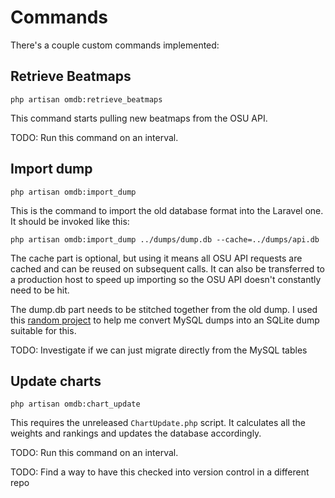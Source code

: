 # Commands

There's a couple custom commands implemented:

## Retrieve Beatmaps

`php artisan omdb:retrieve_beatmaps`

This command starts pulling new beatmaps from the OSU API.

TODO: Run this command on an interval.

## Import dump

`php artisan omdb:import_dump`

This is the command to import the old database format into the Laravel one. It
should be invoked like this:

    php artisan omdb:import_dump ../dumps/dump.db --cache=../dumps/api.db

The cache part is optional, but using it means all OSU API requests are cached
and can be reused on subsequent calls. It can also be transferred to a
production host to speed up importing so the OSU API doesn't constantly need
to be hit.

The dump.db part needs to be stitched together from the old dump. I used this
[random project][mysql2sqlite] to help me convert MySQL dumps into an SQLite
dump suitable for this.

[mysql2sqlite]: https://github.com/dumblob/mysql2sqlite

TODO: Investigate if we can just migrate directly from the MySQL tables

## Update charts

`php artisan omdb:chart_update`

This requires the unreleased `ChartUpdate.php` script. It calculates all the
weights and rankings and updates the database accordingly.

TODO: Run this command on an interval.

TODO: Find a way to have this checked into version control in a different repo

